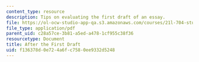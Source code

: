```yaml
---
content_type: resource
description: Tips on evaluating the first draft of an essay.
file: https://ol-ocw-studio-app-qa.s3.amazonaws.com/courses/21l-704-studies-in-poetry-does-poetry-matter-fall-2002/f136378d0e724a6fc7580ee9332d5248_afterthedraftpoems.pdf
file_type: application/pdf
parent_uid: c28a57ce-3b81-a5ed-a478-1cf955c38f36
resourcetype: Document
title: After the First Draft
uid: f136378d-0e72-4a6f-c758-0ee9332d5248
---
```

